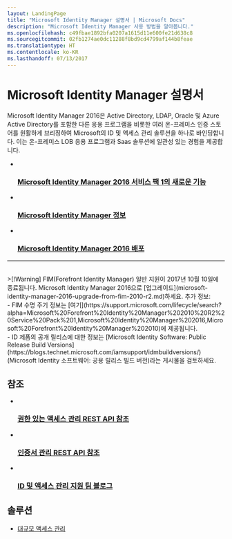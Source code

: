 ```yaml
---
layout: LandingPage
title: "Microsoft Identity Manager 설명서 | Microsoft Docs"
description: "Microsoft Identity Manager 사용 방법을 알아봅니다."
ms.openlocfilehash: c49fbae1892bfa0207a1615d11e600fe21d638c8
ms.sourcegitcommit: 02fb1274ae0dc11288f8bd9cd4799af144b8feae
ms.translationtype: HT
ms.contentlocale: ko-KR
ms.lasthandoff: 07/13/2017
---
```

# Microsoft Identity Manager 설명서
<a id="microsoft-identity-manager-documentation" class="xliff"></a>

Microsoft Identity Manager 2016은 Active Directory, LDAP, Oracle 및 Azure Active Directory를 포함한 다른 응용 프로그램을 비롯한 여러 온-프레미스 인증 스토어를 원활하게 브리징하여 Microsoft의 ID 및 액세스 관리 솔루션을 하나로 바인딩합니다. 이는 온-프레미스 LOB 응용 프로그램과 Saas 솔루션에 일관성 있는 경험을 제공합니다.

<ul class="panelContent cardsFTitle">
    <li>
        <a href="/microsoft-identity-manager/microsoft-identity-manager-2016-sp1-release-notes">
        <div class="cardSize">
            <div class="cardPadding">
                <div class="card">
                    <div class="cardImageOuter">
                        <div class="cardImage">
                            <img src="/media/common/i_whats-new.svg" alt="" />
                        </div>
                    </div>
                    <div class="cardText">
                        <h3>Microsoft Identity Manager 2016 서비스 팩 1의 새로운 기능</h3>
                    </div>
                </div>
            </div>
        </div>
        </a>
    </li>
    <li>
        <a href="/microsoft-identity-manager/microsoft-identity-manager-2016">
        <div class="cardSize">
            <div class="cardPadding">
                <div class="card">
                    <div class="cardImageOuter">
                        <div class="cardImage">
                            <img src="/media/common/i_learn-about.svg" alt="" />
                        </div>
                    </div>
                    <div class="cardText">
                        <h3>Microsoft Identity Manager 정보</h3>                    </div>
                </div>
            </div>
        </div>
        </a>
    </li>
    <li>
        <a href="/microsoft-identity-manager/microsoft-identity-manager-deploy">
        <div class="cardSize">
            <div class="cardPadding">
                <div class="card">
                    <div class="cardImageOuter">
                        <div class="cardImage">
                            <img src="/media/common/deploy.svg" alt="" />
                        </div>
                    </div>
                    <div class="cardText">
                        <h3>Microsoft Identity Manager 2016 배포</h3>
                    </div>
                </div>
            </div>
        </div>
        </a>
    </li>
</ul>

---
<br>
>[!Warning]
FIM(Forefront Identity Manager) 일반 지원이 2017년 10월 10일에 종료됩니다. Microsoft Identity Manager 2016으로 [업그레이드](microsoft-identity-manager-2016-upgrade-from-fim-2010-r2.md)하세요. 추가 정보: </br>  - FIM 수명 주기 정보는 [여기](https://support.microsoft.com/lifecycle/search?alpha=Microsoft%20Forefront%20Identity%20Manager%202010%20R2%20Service%20Pack%201,Microsoft%20Identity%20Manager%202016,Microsoft%20Forefront%20Identity%20Manager%202010)에 제공됩니다. </br> - ID 제품의 공개 릴리스에 대한 정보는 [Microsoft Identity Software: Public Release Build Versions](https://blogs.technet.microsoft.com/iamsupport/idmbuildversions/)(Microsoft Identity 소프트웨어: 공용 릴리스 빌드 버전)라는 게시물을 검토하세요.

<h2>참조</h2>
<ul class="panelContent cardsFTitle">
    <li>
        <a href="/microsoft-identity-manager/reference/privileged-access-management-rest-api-reference">
        <div class="cardSize">
            <div class="cardPadding">
                <div class="card">
                    <div class="cardImageOuter">
                        <div class="cardImage">
                            <img src="/media/common/i_reference.svg" alt="" />
                        </div>
                    </div>
                    <div class="cardText">
                        <h3>권한 있는 액세스 관리 REST API 참조</h3>
                    </div>
                </div>
            </div>
        </div>
        </a>
    </li>
        <li>
        <a href="/microsoft-identity-manager/reference/certificate-management-rest-api-reference">
        <div class="cardSize">
            <div class="cardPadding">
                <div class="card">
                    <div class="cardImageOuter">
                        <div class="cardImage">
                            <img src="/media/common/i_reference.svg" alt="" />
                        </div>
                    </div>
                    <div class="cardText">
                        <h3>인증서 관리 REST API 참조</h3>
                    </div>
                </div>
            </div>
        </div>
        </a>
    </li>
    <li>
        <a href="https://blogs.technet.microsoft.com/iamsupport/">
        <div class="cardSize">
            <div class="cardPadding">
                <div class="card">
                    <div class="cardImageOuter">
                        <div class="cardImage">
                            <img src="/media/common/i_blog.svg" alt="" />
                        </div>
                    </div>
                    <div class="cardText">
                        <h3>ID 및 액세스 관리 지원 팀 블로그</h3>
                    </div>
                </div>
            </div>
        </div>
        </a>
    </li>
</ul>

<h2>솔루션</h2>
<ul class="panelContent cardsW">
    <li>
        <div class="cardSize">
            <div class="cardPadding">
                <div class="card">
                    <div class="cardText">
                        <p><a href="/enterprise-mobility-security/solutions/manage-access-at-scale">대규모 액세스 관리</a></p>
                    </div>
                </div>
            </div>
        </div>
    </li>
</ul>
